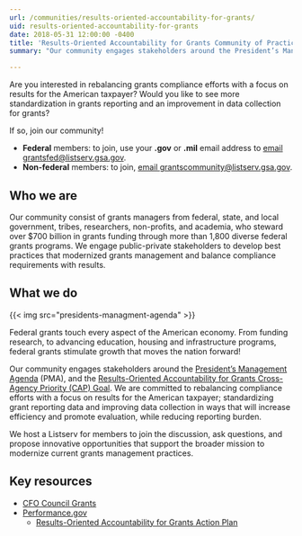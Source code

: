 ```yaml
---
url: /communities/results-oriented-accountability-for-grants/
uid: results-oriented-accountability-for-grants
date: 2018-05-31 12:00:00 -0400
title: 'Results-Oriented Accountability for Grants Community of Practice'
summary: "Our community engages stakeholders around the President’s Management Agenda (PMA), and the Results-Oriented Accountability for Grants Cross-Agency Priority (CAP) Goal."

---
```


Are you interested in rebalancing grants compliance efforts with a focus on results for the American taxpayer? Would you like to see more standardization in grants reporting and an improvement in data collection for grants?

If so, join our community!

 * **Federal** members: to join, use your **.gov** or **.mil** email address to [email grantsfed@listserv.gsa.gov](mailto:grantsfed@listserv.gsa.gov?subject=Federal%20Join%3A%20Results%2DOriented%20Accountability%20for%20Grants%20Community%20of%20Practice).
 * **Non-federal** members: to join, [email grantscommunity@listserv.gsa.gov](mailto:grantscommunity@listserv.gsa.gov?subject=Non%2DFederal%20Join%3A%20Results%2DOriented%20Accountability%20for%20Grants%20Community%20of%20Practice).

## Who we are

Our community consist of grants managers from federal, state, and local government, tribes, researchers, non-profits, and academia, who steward over $700 billion in grants funding through more than 1,800 diverse federal grants programs. We engage public-private stakeholders to develop best practices that modernized grants management and balance compliance requirements with results.

## What we do

{{< img src="presidents-managment-agenda" >}}

Federal grants touch every aspect of the American economy. From funding research, to advancing education, housing and infrastructure programs, federal grants stimulate growth that moves the nation forward!

Our community engages stakeholders around the [President’s Management Agenda](https://www.performance.gov/PMA/) (PMA), and the [Results-Oriented Accountability for Grants Cross-Agency Priority (CAP) Goal](https://www.performance.gov/CAP/CAP_goal_8.html). We are committed to rebalancing compliance efforts with a focus on results for the American taxpayer; standardizing grant reporting data and improving data collection in ways that will increase efficiency and promote evaluation, while reducing reporting burden.

We host a Listserv for members to join the discussion, ask questions, and propose innovative opportunities that support the broader mission to modernize current grants management practices.

## Key resources

 * [CFO Council Grants](https://www.cfo.gov/grants/)
 * [Performance.gov](https://www.performance.gov)
   * [Results-Oriented Accountability for Grants Action Plan](https://www.performance.gov/CAP/CAP_goal_8.html)
